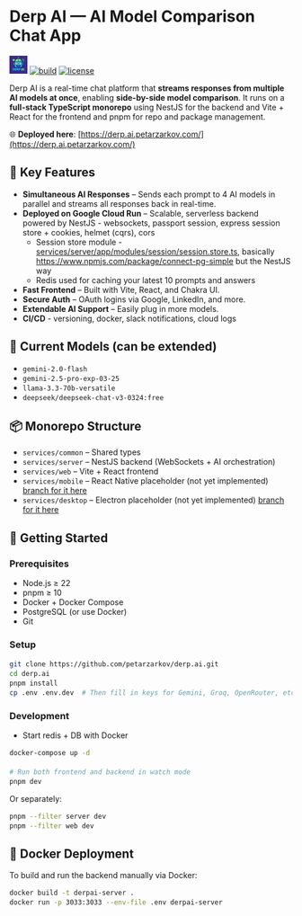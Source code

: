 # Derp AI — AI Model Comparison Chat App

[![logo](./services/web/public/png/derp_ai_icon_32x32.png)](./services/web/public/png/derp_ai_icon_32x32.png)
[![build](https://github.com/petarzarkov/derp.ai/actions/workflows/build.yml/badge.svg?branch=main)](https://github.com/petarzarkov/derp.ai/actions)
[![license](https://img.shields.io/badge/License-MIT-yellow.svg)](LICENSE)

Derp AI is a real-time chat platform that **streams responses from multiple AI models at once**, enabling **side-by-side model comparison**. It runs on a **full-stack TypeScript monorepo** using NestJS for the backend and Vite + React for the frontend and pnpm for repo and package management.

🌐 **Deployed here**: [https://derp.ai.petarzarkov.com/](https://derp.ai.petarzarkov.com/)

## 🔑 Key Features

- **Simultaneous AI Responses** – Sends each prompt to 4 AI models in parallel and streams all responses back in real-time.
- **Deployed on Google Cloud Run** – Scalable, serverless backend powered by NestJS - websockets, passport session, express session store + cookies, helmet (cqrs), cors
  - Session store module - [services/server/app/modules/session/session.store.ts](./services/server/app/modules/session/session.store.ts), basically https://www.npmjs.com/package/connect-pg-simple but the NestJS way
  - Redis used for caching your latest 10 prompts and answers
- **Fast Frontend** – Built with Vite, React, and Chakra UI.
- **Secure Auth** – OAuth logins via Google, LinkedIn, and more.
- **Extendable AI Support** – Easily plug in more models.
- **CI/CD** - versioning, docker, slack notifications, cloud logs

## 🧠 Current Models (can be extended)

- `gemini-2.0-flash`
- `gemini-2.5-pro-exp-03-25`
- `llama-3.3-70b-versatile`
- `deepseek/deepseek-chat-v3-0324:free`

## 📦 Monorepo Structure

- `services/common` – Shared types
- `services/server` – NestJS backend (WebSockets + AI orchestration)
- `services/web` – Vite + React frontend
- `services/mobile` – React Native placeholder (not yet implemented) [branch for it here](https://github.com/petarzarkov/derp.ai/tree/add-mobile-support)
- `services/desktop` – Electron placeholder (not yet implemented) [branch for it here](https://github.com/petarzarkov/derp.ai/tree/attempt-to-add-electron)

## 🚀 Getting Started

### Prerequisites

- Node.js ≥ 22
- pnpm ≥ 10
- Docker + Docker Compose
- PostgreSQL (or use Docker)
- Git

### Setup

```bash
git clone https://github.com/petarzarkov/derp.ai.git
cd derp.ai
pnpm install
cp .env .env.dev  # Then fill in keys for Gemini, Groq, OpenRouter, etc.
```

### Development

- Start redis + DB with Docker

```bash
docker-compose up -d

# Run both frontend and backend in watch mode
pnpm dev
```

Or separately:

```bash
pnpm --filter server dev
pnpm --filter web dev
```

## 🐳 Docker Deployment

To build and run the backend manually via Docker:

```bash
docker build -t derpai-server .
docker run -p 3033:3033 --env-file .env derpai-server
```
